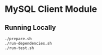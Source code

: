 # MySQL Client Module

## Running Locally
```sh
./prepare.sh
./run-dependencies.sh
./run-test.sh
```